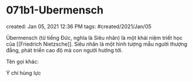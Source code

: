 ---
---

# 071b1-Ubermensch

created: Jan 05, 2021 12:36 PM
tags: #created/2021/Jan/05

Übermensch (từ tiếng Đức, nghĩa là Siêu nhân) là một khái niệm triết học của [[Friedrich Nietzsche]]. Siêu nhân là một hình tượng mẫu người thượng đẳng, phát triển cao độ mà con người hướng tới.

Tên gọi khác: 

Ý chí hùng lực